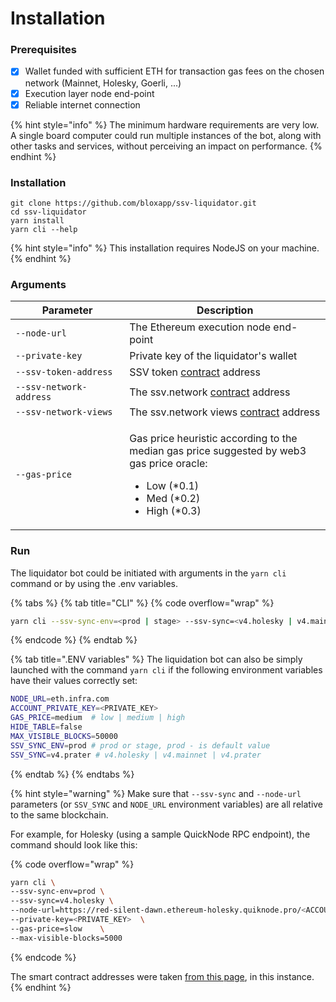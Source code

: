 # Installation

### Prerequisites

* [x] Wallet funded with sufficient ETH for transaction gas fees on the chosen network (Mainnet, Holesky, Goerli, ...)
* [x] Execution layer node end-point
* [x] Reliable internet connection

{% hint style="info" %}
The minimum hardware requirements are very low. A single board computer could run multiple instances of the bot, along with other tasks and services, without perceiving an impact on performance.
{% endhint %}

### Installation

```git
git clone https://github.com/bloxapp/ssv-liquidator.git
cd ssv-liquidator
yarn install
yarn cli --help
```

{% hint style="info" %}
This installation requires NodeJS on your machine.
{% endhint %}

### Arguments

<table><thead><tr><th width="230.29247910863506">Parameter</th><th width="466.2">Description</th></tr></thead><tbody><tr><td><code>--node-url</code></td><td>The Ethereum execution node end-point</td></tr><tr><td><code>--private-key</code></td><td>Private key of the liquidator's wallet</td></tr><tr><td><code>--ssv-token-address</code></td><td>SSV token <a href="../../developers/smart-contracts/#bhl3qnbkn7py-1">contract</a> address</td></tr><tr><td><code>--ssv-network-address</code></td><td>The ssv.network <a href="../../developers/smart-contracts/#bhl3qnbkn7py-1">contract</a> address</td></tr><tr><td><code>--ssv-network-views</code></td><td>The ssv.network views <a href="../../developers/smart-contracts/#bhl3qnbkn7py-1">contract</a> address</td></tr><tr><td><code>--gas-price</code></td><td><p>Gas price heuristic according to the median gas price suggested by web3 gas price oracle: </p><ul><li>Low (*0.1) </li><li>Med (*0.2) </li><li>High (*0.3)</li></ul></td></tr></tbody></table>

### Run

The liquidator bot could be initiated with arguments in the `yarn cli` command or by using the .env variables.

{% tabs %}
{% tab title="CLI" %}
{% code overflow="wrap" %}
```sh
yarn cli --ssv-sync-env=<prod | stage> --ssv-sync=<v4.holesky | v4.mainnet | v4.prater> --node-url=<NODE_URL>  --private-key=<PRIVATE_KEY>  --gas-price=slow --max-visible-blocks=<MAX_BLOCKS>
```
{% endcode %}
{% endtab %}

{% tab title=".ENV variables" %}
The liquidation bot can also be simply launched with the command `yarn cli` if the following environment variables have their values correctly set:

```bash
NODE_URL=eth.infra.com 
ACCOUNT_PRIVATE_KEY=<PRIVATE_KEY>
GAS_PRICE=medium  # low | medium | high
HIDE_TABLE=false
MAX_VISIBLE_BLOCKS=50000
SSV_SYNC_ENV=prod # prod or stage, prod - is default value
SSV_SYNC=v4.prater # v4.holesky | v4.mainnet | v4.prater
```
{% endtab %}
{% endtabs %}

{% hint style="warning" %}
Make sure that `--ssv-sync` and `--node-url` parameters (or `SSV_SYNC` and `NODE_URL` environment variables) are all relative to the same blockchain.

For example, for Holesky (using a sample QuickNode RPC endpoint), the command should look like this:

{% code overflow="wrap" %}
```sh
yarn cli \
--ssv-sync-env=prod \
--ssv-sync=v4.holesky \
--node-url=https://red-silent-dawn.ethereum-holesky.quiknode.pro/<ACCOUNT_ID>/  \
--private-key=<PRIVATE_KEY>  \
--gas-price=slow    \
--max-visible-blocks=5000
```
{% endcode %}

The smart contract addresses were taken [from this page](../../developers/smart-contracts/#holesky-testnet), in this instance.
{% endhint %}

